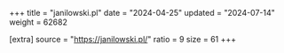 +++
title = "janilowski.pl"
date = "2024-04-25"
updated = "2024-07-14"
weight = 62682

[extra]
source = "https://janilowski.pl/"
ratio = 9
size = 61
+++
